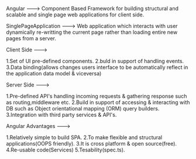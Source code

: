 Angular ---> Component Based Framework for building structural and scalable and single page web applications for client side.

SinglePageApplication ---> Web application which interacts with user dynamically re-writting the current page rather than loading entire new pages from a server.

Client Side --->

1.Set of UI pre-defined components.
2.buld in support of handling events.
3.Data binding(allows changes users interface to be automatically reflect in the application data model & viceversa)


Server Side --->

1.Pre-defined API's handling incoming requests & gathering response such as routing,middleware etc.
2.Build in support of accessing & interacting with DB such as Object orientational mapping (ORM) query builders.
3.Integration with third party services & API's.

Angular Advantages --->

1.Relatively simple to build SPA.
2.To make flexible and structural applications(OOPS friendly).
3.It is cross platform & open source(free).
4.Re-usable code(Services)
5.Tesability(spec.ts).
